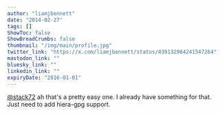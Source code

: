```yaml
---
author: "liamjbennett"
date: "2014-02-27"
tags: []
ShowToc: false
ShowBreadCrumbs: false
thumbnail: "/img/main/profile.jpg"
twitter_link: "https://x.com/liamjbennett/status/439132964241547264"
mastodon_link: ""
bluesky_link: ""
linkedin_link: ""
expiryDate: "2016-01-01"
---
```


[@stack72](https://x.com/stack72) ah that's a pretty easy one. I already have something for that. Just need to add hiera-gpg support.

